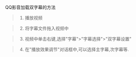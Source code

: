 QQ影音加载双字幕的方法

>1. 播放视频

>2. 将字幕文件拖入视频中

>3. 视频中单击右键,选择"字幕">"字幕选择">"双字幕设置"

>4. 在"播放效果调节"对话框中,可以选择主字幕,次字幕等.

